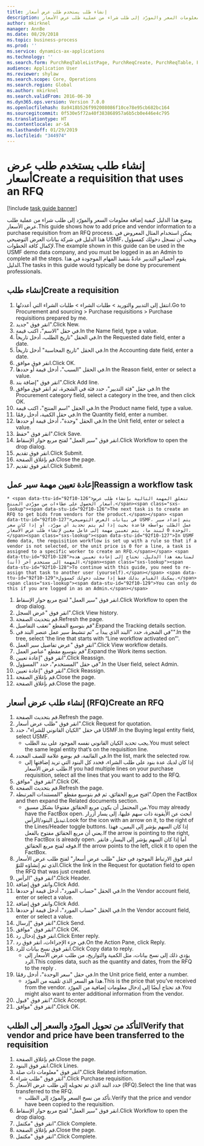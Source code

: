 ```yaml
---
title: إنشاء طلب يستخدم طلب عرض أسعار
description: يوضح هذا الدليل كيفية إضافة معلومات السعر والمورّد إلى طلب شراء من عملية طلب عرض الأسعار.
author: mkirknel
manager: AnnBe
ms.date: 08/29/2018
ms.topic: business-process
ms.prod: ''
ms.service: dynamics-ax-applications
ms.technology: ''
ms.search.form: PurchReqTableListPage, PurchReqCreate, PurchReqTable, PurchReqLineRelatedDocuments, EcoResCategorySingleLookup, PurchReqWorkflowDropDialog, WorkflowSubmitDialog, WorkflowStatus, WorkflowWorkItemActionDialog, WorkflowUserListLookup, PurchReqCopyRFQ, SysDataAreaSelectLookup, PurchRFQCaseTable, PurchRFQEditLines, PurchRFQReplyTable, UnitOfMeasureLookup
audience: Application User
ms.reviewer: shylaw
ms.search.scope: Core, Operations
ms.search.region: Global
ms.author: mkirknel
ms.search.validFrom: 2016-06-30
ms.dyn365.ops.version: Version 7.0.0
ms.openlocfilehash: 8a9418b526f992008086f10ce78e95cb682bc164
ms.sourcegitcommit: 0f530e5f72a40f383868957a6b5cb0e446e4c795
ms.translationtype: HT
ms.contentlocale: ar-SA
ms.lasthandoff: 01/29/2019
ms.locfileid: "344974"
---
```

# <a name="create-a-requisition-that-uses-an-rfq"></a><span data-ttu-id="92f10-103">إنشاء طلب يستخدم طلب عرض أسعار</span><span class="sxs-lookup"><span data-stu-id="92f10-103">Create a requisition that uses an RFQ</span></span>

[!include [task guide banner](../../includes/task-guide-banner.md)]

<span data-ttu-id="92f10-104">يوضح هذا الدليل كيفية إضافة معلومات السعر والمورّد إلى طلب شراء من عملية طلب عرض الأسعار.</span><span class="sxs-lookup"><span data-stu-id="92f10-104">This guide shows how to add price and vendor information to a purchase requisition from an RFQ process.</span></span> <span data-ttu-id="92f10-105">يمكن استخدام المثال المعروض في هذا الدليل في شركة بيانات العرض التوضيحي USMF، ويجب أن تسجل دخولك كمسؤول لإكمال كافة الخطوات.</span><span class="sxs-lookup"><span data-stu-id="92f10-105">The example shown in this guide can be used in the USMF demo data company, and you must be logged in as an Admin to complete all the steps.</span></span> <span data-ttu-id="92f10-106">يقوم أخصائيو التدبير عادةً بتنفيذ المهام الموجودة في هذا الدليل.</span><span class="sxs-lookup"><span data-stu-id="92f10-106">The tasks in this guide would typically be done by procurement professionals.</span></span>


## <a name="create-a-requisition"></a><span data-ttu-id="92f10-107">إنشاء طلب</span><span class="sxs-lookup"><span data-stu-id="92f10-107">Create a requisition</span></span>
1. <span data-ttu-id="92f10-108">انتقل إلى التدبير والتوريد > طلبات الشراء > طلبات الشراء التي أعددتُها.</span><span class="sxs-lookup"><span data-stu-id="92f10-108">Go to Procurement and sourcing > Purchase requisitions > Purchase requisitions prepared by me.</span></span>
2. <span data-ttu-id="92f10-109">انقر فوق "جديد".</span><span class="sxs-lookup"><span data-stu-id="92f10-109">Click New.</span></span>
3. <span data-ttu-id="92f10-110">في حقل "الاسم"، اكتب قيمة.</span><span class="sxs-lookup"><span data-stu-id="92f10-110">In the Name field, type a value.</span></span>
4. <span data-ttu-id="92f10-111">في الحقل "تاريخ الطلب، أدخل تاريخاً.</span><span class="sxs-lookup"><span data-stu-id="92f10-111">In the Requested date field, enter a date.</span></span>
5. <span data-ttu-id="92f10-112">في الحقل "تاريخ المحاسبة" أدخل تاريخاً.</span><span class="sxs-lookup"><span data-stu-id="92f10-112">In the Accounting date field, enter a date.</span></span>
6. <span data-ttu-id="92f10-113">انقر فوق موافق.</span><span class="sxs-lookup"><span data-stu-id="92f10-113">Click OK.</span></span>
7. <span data-ttu-id="92f10-114">في الحقل "السبب"، أدخل قيمة أو حددها.</span><span class="sxs-lookup"><span data-stu-id="92f10-114">In the Reason field, enter or select a value.</span></span>
8. <span data-ttu-id="92f10-115">انقر فوق "إضافة بند".</span><span class="sxs-lookup"><span data-stu-id="92f10-115">Click Add line.</span></span>
9. <span data-ttu-id="92f10-116">في حقل "فئة التدبير"، حدد فئة في الشجرة، ثم انقر فوق موافق.</span><span class="sxs-lookup"><span data-stu-id="92f10-116">In the Procurement category field, select a category in the tree, and then click OK.</span></span>
10. <span data-ttu-id="92f10-117">في الحقل "اسم المنتج"، اكتب قيمة.</span><span class="sxs-lookup"><span data-stu-id="92f10-117">In the Product name field, type a value.</span></span>
11. <span data-ttu-id="92f10-118">في حقل الكمية، أدخل رقمًا.</span><span class="sxs-lookup"><span data-stu-id="92f10-118">In the Quantity field, enter a number.</span></span>
12. <span data-ttu-id="92f10-119">في الحقل "وحدة"، أدخل قيمة أو حددها.</span><span class="sxs-lookup"><span data-stu-id="92f10-119">In the Unit field, enter or select a value.</span></span>
13. <span data-ttu-id="92f10-120">انقر فوق "حفظ".</span><span class="sxs-lookup"><span data-stu-id="92f10-120">Click Save.</span></span>
14. <span data-ttu-id="92f10-121">انقر فوق "سير العمل" لفتح مربع حوار الإسقاط‬.</span><span class="sxs-lookup"><span data-stu-id="92f10-121">Click Workflow to open the drop dialog.</span></span>
15. <span data-ttu-id="92f10-122">انقر فوق تقديم.</span><span class="sxs-lookup"><span data-stu-id="92f10-122">Click Submit.</span></span>
16. <span data-ttu-id="92f10-123">قم بإغلاق الصفحة.</span><span class="sxs-lookup"><span data-stu-id="92f10-123">Close the page.</span></span>
17. <span data-ttu-id="92f10-124">انقر فوق تقديم.</span><span class="sxs-lookup"><span data-stu-id="92f10-124">Click Submit.</span></span>

## <a name="reassign-a-workflow-task"></a><span data-ttu-id="92f10-125">إعادة تعيين مهمة سير عمل</span><span class="sxs-lookup"><span data-stu-id="92f10-125">Reassign a workflow task</span></span>
    * <span data-ttu-id="92f10-126">تتعلق المهمة التالية بإنشاء طلب عرض أسعار الحصول على عطاءات من مورّدي المنتج.</span><span class="sxs-lookup"><span data-stu-id="92f10-126">The next task is to create an RFQ to get bids from vendors for the product.</span></span> <span data-ttu-id="92f10-127">في بيانات العرض التوضيحي USMF، يتم إعداد سير عمل الطلب بواسطة قاعدة بحيث إذا لم يتم تحديد أي مورّد، أو إذا كان سعر الوحدة 0 لبند ما، يتم تعيين مهمة إلى عامل معين لإنشاء طلب عرض الأسعار.</span><span class="sxs-lookup"><span data-stu-id="92f10-127">In USMF demo data, the requisition workflow is set up with a rule so that if a vendor is not selected, or the unit price is 0 for a line, a task is assigned to a specific worker to create an RFQ.</span></span> <span data-ttu-id="92f10-128">لمتابعة هذا الدليل، تحتاج إلى إعادة تعيين هذه المهمة إلى مستخدم آخر (أنت).</span><span class="sxs-lookup"><span data-stu-id="92f10-128">To continue with this guide, you need to re-assign that task to another user (yourself).</span></span> <span data-ttu-id="92f10-129">يمكنك القيام بذلك فقط إذا سجلت دخولك كمسؤول.</span><span class="sxs-lookup"><span data-stu-id="92f10-129">You can only do this if you are logged in as an Admin.</span></span>  
1. <span data-ttu-id="92f10-130">انقر فوق "سير العمل" لفتح مربع حوار الإسقاط‬.</span><span class="sxs-lookup"><span data-stu-id="92f10-130">Click Workflow to open the drop dialog.</span></span>
2. <span data-ttu-id="92f10-131">انقر فوق "عرض السجل".</span><span class="sxs-lookup"><span data-stu-id="92f10-131">Click View history.</span></span>
3. <span data-ttu-id="92f10-132">قم بتحديث الصفحة.</span><span class="sxs-lookup"><span data-stu-id="92f10-132">Refresh the page.</span></span>
4. <span data-ttu-id="92f10-133">قم بتوسيع المقطع "تعقب التفاصيل‬".</span><span class="sxs-lookup"><span data-stu-id="92f10-133">Expand the Tracking details section.</span></span>
5. <span data-ttu-id="92f10-134">في الشجرة، حدد "البند الذي يبدأ بـ "تم تنشيط سير عمل عنصر البند في"".</span><span class="sxs-lookup"><span data-stu-id="92f10-134">In the tree, select 'the line that starts with “Line workflow activated on”'.</span></span>
6. <span data-ttu-id="92f10-135">انقر فوق "عرض تفاصيل سير العمل".</span><span class="sxs-lookup"><span data-stu-id="92f10-135">Click View workflow details.</span></span>
7. <span data-ttu-id="92f10-136">قم بتوسيع مقطع "عناصر العمل".</span><span class="sxs-lookup"><span data-stu-id="92f10-136">Expand the Work items section.</span></span>
8. <span data-ttu-id="92f10-137">انقر فوق "إعادة تعيين".</span><span class="sxs-lookup"><span data-stu-id="92f10-137">Click Reassign.</span></span>
9. <span data-ttu-id="92f10-138">في حقل "المستخدم"، حدد "المسؤول".</span><span class="sxs-lookup"><span data-stu-id="92f10-138">In the User field, select Admin.</span></span>
10. <span data-ttu-id="92f10-139">انقر فوق "إعادة تعيين".</span><span class="sxs-lookup"><span data-stu-id="92f10-139">Click Reassign.</span></span>
11. <span data-ttu-id="92f10-140">قم بإغلاق الصفحة.</span><span class="sxs-lookup"><span data-stu-id="92f10-140">Close the page.</span></span>
12. <span data-ttu-id="92f10-141">قم بإغلاق الصفحة.</span><span class="sxs-lookup"><span data-stu-id="92f10-141">Close the page.</span></span>

## <a name="create-an-rfq"></a><span data-ttu-id="92f10-142">إنشاء طلب عرض أسعار (RFQ)</span><span class="sxs-lookup"><span data-stu-id="92f10-142">Create an RFQ</span></span>
1. <span data-ttu-id="92f10-143">قم بتحديث الصفحة.</span><span class="sxs-lookup"><span data-stu-id="92f10-143">Refresh the page.</span></span>
2. <span data-ttu-id="92f10-144">انقر فوق "طلب عرض أسعار".</span><span class="sxs-lookup"><span data-stu-id="92f10-144">Click Request for quotation.</span></span>
3. <span data-ttu-id="92f10-145">في حقل "الكيان القانوني للشراء"، حدد USMF.</span><span class="sxs-lookup"><span data-stu-id="92f10-145">In the Buying legal entity field, select USMF.</span></span>
    * <span data-ttu-id="92f10-146">يجب تحديد الكيان القانوني نفسه الموجود على بند الطلب.</span><span class="sxs-lookup"><span data-stu-id="92f10-146">You must select the same legal entity that’s on the requisition line.</span></span>  
4. <span data-ttu-id="92f10-147">في القائمة، قم بوضع علامة للصف المحدد.</span><span class="sxs-lookup"><span data-stu-id="92f10-147">In the list, mark the selected row.</span></span>
    * <span data-ttu-id="92f10-148">إذا كان لديك عدة بنود على طلب الشراء، فحدد كل البنود التي تريد إضافتها إلى طلب عرض الأسعار.</span><span class="sxs-lookup"><span data-stu-id="92f10-148">If you had multiple lines on your purchase requisition, select all the lines that you want to add to the RFQ.</span></span>  
5. <span data-ttu-id="92f10-149">انقر فوق "موافق".</span><span class="sxs-lookup"><span data-stu-id="92f10-149">Click OK.</span></span>
6. <span data-ttu-id="92f10-150">قم بتحديث الصفحة.</span><span class="sxs-lookup"><span data-stu-id="92f10-150">Refresh the page.</span></span>
7. <span data-ttu-id="92f10-151">افتح مربع الحقائق، ثم قم بتوسيع مقطع "المستندات المرتبطة".</span><span class="sxs-lookup"><span data-stu-id="92f10-151">Open the FactBox and then expand the Related documents section.</span></span>
    * <span data-ttu-id="92f10-152">من المحتمل أن يكون مربع الحقائق مفتوحًا بشكل مسبق.</span><span class="sxs-lookup"><span data-stu-id="92f10-152">You may already have the FactBox open.</span></span> <span data-ttu-id="92f10-153">ابحث عن الأيقونة ذات سهم عليها، إلى يسار أزرار تبديل البنود/الرأس.</span><span class="sxs-lookup"><span data-stu-id="92f10-153">Look for the icon with an arrow on it, to the right of the Lines/Header toggle buttons.</span></span> <span data-ttu-id="92f10-154">إذا كان السهم يؤشر إلى اليمين، فهذا يعني أن مربع الحقائق مفتوح بالفعل.</span><span class="sxs-lookup"><span data-stu-id="92f10-154">If the arrow is pointing to the right, the FactBox is already open.</span></span> <span data-ttu-id="92f10-155">أما إذا كان السهم يؤشر إلى اليسار، فانقر فوقه لفتح مربع الحقائق.</span><span class="sxs-lookup"><span data-stu-id="92f10-155">If the arrow points to the left, click it to open the FactBox.</span></span>  
8. <span data-ttu-id="92f10-156">انقر فوق الارتباط الموجود في حقل "طلب عرض أسعار" لفتح طلب عرض الأسعار الذي تم إنشاؤه للتوّ.</span><span class="sxs-lookup"><span data-stu-id="92f10-156">Click the link in the Request for quotation field to open the RFQ that was just created.</span></span>
9. <span data-ttu-id="92f10-157">انقر فوق "الرأس".</span><span class="sxs-lookup"><span data-stu-id="92f10-157">Click Header.</span></span>
10. <span data-ttu-id="92f10-158">وانقر فوق إضافة.</span><span class="sxs-lookup"><span data-stu-id="92f10-158">Click Add.</span></span>
11. <span data-ttu-id="92f10-159">في الحقل "حساب المورد"، أدخل قيمة أو حددها.</span><span class="sxs-lookup"><span data-stu-id="92f10-159">In the Vendor account field, enter or select a value.</span></span>
12. <span data-ttu-id="92f10-160">وانقر فوق إضافة.</span><span class="sxs-lookup"><span data-stu-id="92f10-160">Click Add.</span></span>
13. <span data-ttu-id="92f10-161">في الحقل "حساب المورد"، أدخل قيمة أو حددها.</span><span class="sxs-lookup"><span data-stu-id="92f10-161">In the Vendor account field, enter or select a value.</span></span>
14. <span data-ttu-id="92f10-162">انقر فوق "إرسال".</span><span class="sxs-lookup"><span data-stu-id="92f10-162">Click Send.</span></span>
15. <span data-ttu-id="92f10-163">انقر فوق "موافق".</span><span class="sxs-lookup"><span data-stu-id="92f10-163">Click OK.</span></span>
16. <span data-ttu-id="92f10-164">انقر فوق إدخال رد.</span><span class="sxs-lookup"><span data-stu-id="92f10-164">Click Enter reply.</span></span>
17. <span data-ttu-id="92f10-165">في جزء الإجراءات، انقر فوق رد.</span><span class="sxs-lookup"><span data-stu-id="92f10-165">On the Action Pane, click Reply.</span></span>
18. <span data-ttu-id="92f10-166">انقر فوق نسخ بيانات للرد.</span><span class="sxs-lookup"><span data-stu-id="92f10-166">Click Copy data to reply.</span></span>
    * <span data-ttu-id="92f10-167">يؤدي ذلك إلى نسخ بيانات، مثل الكمية والتواريخ، من طلب عرض الأسعار إلى الرد.</span><span class="sxs-lookup"><span data-stu-id="92f10-167">This copies data, such as the quantity and dates, from the RFQ to the reply .</span></span>  
19. <span data-ttu-id="92f10-168">في حقل "سعر الوحدة"، أدخل رقمًا.</span><span class="sxs-lookup"><span data-stu-id="92f10-168">In the Unit price field, enter a number.</span></span>
    * <span data-ttu-id="92f10-169">هذا هو السعر الذي تلقيته من المورّد.</span><span class="sxs-lookup"><span data-stu-id="92f10-169">This is the price that you’ve received from the vendor.</span></span> <span data-ttu-id="92f10-170">قد تحتاج أيضًا إلى إدخال معلومات إضافية من المورّد.</span><span class="sxs-lookup"><span data-stu-id="92f10-170">You might also want to enter additional information from the vendor.</span></span>  
20. <span data-ttu-id="92f10-171">انقر فوق "قبول".</span><span class="sxs-lookup"><span data-stu-id="92f10-171">Click Accept.</span></span>
21. <span data-ttu-id="92f10-172">انقر فوق "موافق".</span><span class="sxs-lookup"><span data-stu-id="92f10-172">Click OK.</span></span>

## <a name="verify-that-vendor-and-price-have-been-transferred-to-the-requisition"></a><span data-ttu-id="92f10-173">التأكد من تحويل المورّد والسعر إلى الطلب</span><span class="sxs-lookup"><span data-stu-id="92f10-173">Verify that vendor and price have been transferred to the requisition</span></span>
1. <span data-ttu-id="92f10-174">قم بإغلاق الصفحة.</span><span class="sxs-lookup"><span data-stu-id="92f10-174">Close the page.</span></span>
2. <span data-ttu-id="92f10-175">انقر فوق البنود.</span><span class="sxs-lookup"><span data-stu-id="92f10-175">Click Lines.</span></span>
3. <span data-ttu-id="92f10-176">انقر فوق "معلومات ذات صلة".</span><span class="sxs-lookup"><span data-stu-id="92f10-176">Click Related information.</span></span>
4. <span data-ttu-id="92f10-177">انقر فوق "طلب شراء".</span><span class="sxs-lookup"><span data-stu-id="92f10-177">Click Purchase requisition.</span></span>
5. <span data-ttu-id="92f10-178">حدد البند الذي تم تحويله إلى طلب عرض الأسعار (RFQ).</span><span class="sxs-lookup"><span data-stu-id="92f10-178">Select the line that was transferred to the RFQ.</span></span>
    * <span data-ttu-id="92f10-179">تأكد من نسخ السعر والمورّد إلى الطلب.</span><span class="sxs-lookup"><span data-stu-id="92f10-179">Verify that the price and vendor have been copied to the requisition.</span></span>  
6. <span data-ttu-id="92f10-180">انقر فوق "سير العمل" لفتح مربع حوار الإسقاط‬.</span><span class="sxs-lookup"><span data-stu-id="92f10-180">Click Workflow to open the drop dialog.</span></span>
7. <span data-ttu-id="92f10-181">انقر فوق "مكتمل".</span><span class="sxs-lookup"><span data-stu-id="92f10-181">Click Complete.</span></span>
8. <span data-ttu-id="92f10-182">قم بإغلاق الصفحة.</span><span class="sxs-lookup"><span data-stu-id="92f10-182">Close the page.</span></span>
9. <span data-ttu-id="92f10-183">انقر فوق "مكتمل".</span><span class="sxs-lookup"><span data-stu-id="92f10-183">Click Complete.</span></span>

